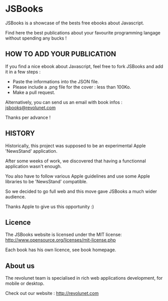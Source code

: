 # JSBooks

JSBooks is a showcase of the bests free ebooks about Javascript.

Find here the best publications about your favourite programming langage without spending any bucks !


## HOW TO ADD YOUR PUBLICATION

If you find a nice ebook about Javascript, feel free to fork JSBooks and add it in a few steps :

- Paste the informations into the JSON file.
- Please include a .png file for the cover : less than 100Ko.
- Make a pull request.

Alternatively, you can send us an email with book infos : jsbooks@revolunet.com

Thanks per advance !


## HISTORY

Historically, this project was supposed to be an experimental Apple 'NewsStand' application.

After some weeks of work, we discovered that having a functionnal application wasn't enough.

You also have to follow various Apple guidelines and use some Apple libraries to be 'NewsStand' compatible.

So we decided to go full web and this move gave JSBooks a much wider audience.

Thanks Apple to give us this opportunity :)


## Licence

The JSBooks website is licensed under the MIT license: http://www.opensource.org/licenses/mit-license.php

Each book has his own licence, see book homepage.

## About us

The revolunet team is specialised in rich web applications development, for mobile or desktop. 

Check out our website : http://revolunet.com
